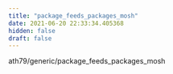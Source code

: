 ```yaml
---
title: "package_feeds_packages_mosh"
date: 2021-06-20 22:33:34.405368
hidden: false
draft: false
---
```


ath79/generic/package_feeds_packages_mosh

